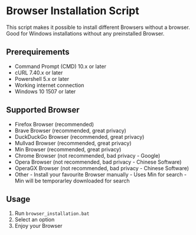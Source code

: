 # Browser Installation Script
This script makes it possible to install different Browsers without a browser. Good for Windows installations without any preinstalled Browser.

## Prerequirements
- Command Prompt (CMD) 10.x or later
- cURL 7.40.x or later
- Powershell 5.x or later
- Working internet connection
- Windows 10 1507 or later

## Supported Browser
- Firefox Browser (recommended)
- Brave Browser (recommended, great privacy)
- DuckDuckGo Browser (recommended, great privacy)
- Mullvad Browser (recommended, great privacy)
- Min Browser (recommended, great privacy)
- Chrome Browser (not recommended, bad privacy - Google)
- Opera Browser (not recommended, bad privacy - Chinese Software)
- OperaGX Browser (not recommended, bad privacy - Chinese Software)
- Other - Install your favourite Browser manually - Uses Min for search - Min will be temporarley downloaded for search

## Usage
1. Run ```browser_installation.bat```
2. Select an option
3. Enjoy your Browser
